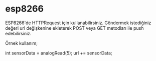 # esp8266

ESP8266'de HTTPRequest için kullanabilirsiniz.
Göndermek istediğiniz değeri url değişkenine ekleterek POST veya GET metodları ile push edebilirsiniz. 

Örnek kullanım;

int sensorData = analogRead(5);
url += sensorData;
